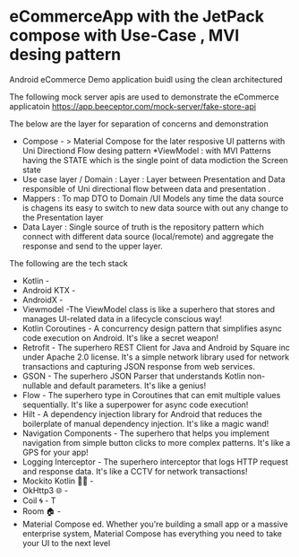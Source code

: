 # eCommerceApp with the JetPack compose with Use-Case , MVI desing pattern
Android eCommerce Demo application buidl using the clean architectured

The following mock server apis are used to demonstrate the eCommerce applicatoin
https://app.beeceptor.com/mock-server/fake-store-api

The below are the layer for separation of concerns and demonstration


* Compose  - > Material Compose for the later resposive UI patterns with Uni Directiond Flow desing pattern
  *ViewModel : with MVI Patterns  having the STATE which is the single point of data modiction the Screen state
* Use case layer / Domain : Layer  :  Layer between Presentation and Data responsible of Uni directional flow between data and presentation .
* Mappers : To map DTO to Domain /UI Models any time the data source is chagens its easy to switch to new data source with out any change to the Presentation layer
* Data Layer : Single source of truth is the repository pattern which connect with different data source (local/remote) and aggregate the response and send to the upper layer.

The following are the tech stack
* Kotlin -
* Android KTX -
* AndroidX -
* Viewmodel -The ViewModel class is like a superhero that stores and manages UI-related data in a lifecycle conscious way!
* Kotlin Coroutines - A concurrency design pattern that simplifies async code execution on Android. It's like a secret weapon!
* Retrofit - The superhero REST Client for Java and Android by Square inc under Apache 2.0 license. It's a simple network library used for network transactions and capturing JSON response from web services.
* GSON - The superhero JSON Parser that understands Kotlin non-nullable and default parameters. It's like a genius!
* Flow - The superhero type in Coroutines that can emit multiple values sequentially. It's like a superpower for async code execution!
* Hilt - A dependency injection library for Android that reduces the boilerplate of manual dependency injection. It's like a magic wand!
* Navigation Components - The superhero that helps you implement navigation from simple button clicks to more complex patterns. It's like a GPS for your app!
* Logging Interceptor - The superhero interceptor that logs HTTP request and response data. It's like a CCTV for network transactions!
* Mockito Kotlin 👨‍🔬 -
* OkHttp3 🌐 -
* Coil 🌀 - T
* Room 🏠 -
* Material Compose ed. Whether you're building a small app or a massive enterprise system, Material Compose has everything you need to take your UI to the next level
